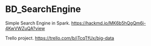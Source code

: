 # BD_SearchEngine
Simple Search Engine in Spark. https://hackmd.io/MK6b5hQgQm6j-4KwVWZuQA?view

Trello project. https://trello.com/b/iTcqTfUx/big-data
